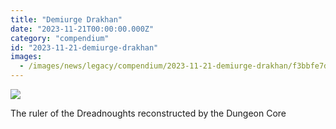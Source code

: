 ```yaml
---
title: "Demiurge Drakhan"
date: "2023-11-21T00:00:00.000Z"
category: "compendium"
id: "2023-11-21-demiurge-drakhan"
images:
  - /images/news/legacy/compendium/2023-11-21-demiurge-drakhan/f3bbfe7d91f246dca2e6d15363613ea8_002.webp
---
```


![](/images/news/legacy/compendium/2023-11-21-demiurge-drakhan/f3bbfe7d91f246dca2e6d15363613ea8_002.webp)  
  
The ruler of the Dreadnoughts reconstructed by the Dungeon Core
